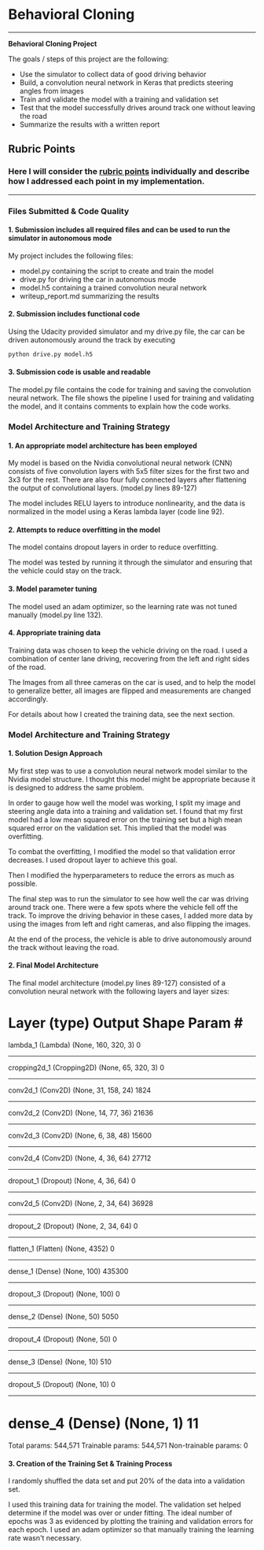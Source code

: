 # **Behavioral Cloning** 

---

**Behavioral Cloning Project**

The goals / steps of this project are the following:
* Use the simulator to collect data of good driving behavior
* Build, a convolution neural network in Keras that predicts steering angles from images
* Train and validate the model with a training and validation set
* Test that the model successfully drives around track one without leaving the road
* Summarize the results with a written report

## Rubric Points
### Here I will consider the [rubric points](https://review.udacity.com/#!/rubrics/432/view) individually and describe how I addressed each point in my implementation.  

---
### Files Submitted & Code Quality

#### 1. Submission includes all required files and can be used to run the simulator in autonomous mode

My project includes the following files:
* model.py containing the script to create and train the model
* drive.py for driving the car in autonomous mode
* model.h5 containing a trained convolution neural network 
* writeup_report.md summarizing the results

#### 2. Submission includes functional code
Using the Udacity provided simulator and my drive.py file, the car can be driven autonomously around the track by executing 
```sh
python drive.py model.h5
```

#### 3. Submission code is usable and readable

The model.py file contains the code for training and saving the convolution neural network. The file shows the pipeline I used for training and validating the model, and it contains comments to explain how the code works.

### Model Architecture and Training Strategy

#### 1. An appropriate model architecture has been employed

My model is based on the Nvidia convolutional neural network (CNN) consists of five convolution layers with 5x5 filter sizes for the first two and 3x3 for the rest. There are also four fully connected layers after flattening the output of convolutional layers. (model.py lines 89-127) 

The model includes RELU layers to introduce nonlinearity, and the data is normalized in the model using a Keras lambda layer (code line 92). 

#### 2. Attempts to reduce overfitting in the model

The model contains dropout layers in order to reduce overfitting. 

The model was tested by running it through the simulator and ensuring that the vehicle could stay on the track.

#### 3. Model parameter tuning

The model used an adam optimizer, so the learning rate was not tuned manually (model.py line 132).

#### 4. Appropriate training data

Training data was chosen to keep the vehicle driving on the road. I used a combination of center lane driving, recovering from the left and right sides of the road.

The Images from all three cameras on the car is used, and to help the model to generalize better, all images are flipped and measurements are changed accordingly. 

For details about how I created the training data, see the next section. 

### Model Architecture and Training Strategy

#### 1. Solution Design Approach

My first step was to use a convolution neural network model similar to the Nvidia model structure. I thought this model might be appropriate because it is designed to address the same problem.

In order to gauge how well the model was working, I split my image and steering angle data into a training and validation set. I found that my first model had a low mean squared error on the training set but a high mean squared error on the validation set. This implied that the model was overfitting. 

To combat the overfitting, I modified the model so that validation error decreases. I used dropout layer to achieve this goal.

Then I modified the hyperparameters to reduce the errors as much as possible.

The final step was to run the simulator to see how well the car was driving around track one. There were a few spots where the vehicle fell off the track. To improve the driving behavior in these cases, I added more data by using the images from left and right cameras, and also flipping the images.

At the end of the process, the vehicle is able to drive autonomously around the track without leaving the road.

#### 2. Final Model Architecture

The final model architecture (model.py lines 89-127) consisted of a convolution neural network with the following layers and layer sizes:

Layer (type)                 Output Shape              Param #   
=================================================================
lambda_1 (Lambda)            (None, 160, 320, 3)       0         
_________________________________________________________________
cropping2d_1 (Cropping2D)    (None, 65, 320, 3)        0         
_________________________________________________________________
conv2d_1 (Conv2D)            (None, 31, 158, 24)       1824      
_________________________________________________________________
conv2d_2 (Conv2D)            (None, 14, 77, 36)        21636     
_________________________________________________________________
conv2d_3 (Conv2D)            (None, 6, 38, 48)         15600     
_________________________________________________________________
conv2d_4 (Conv2D)            (None, 4, 36, 64)         27712     
_________________________________________________________________
dropout_1 (Dropout)          (None, 4, 36, 64)         0         
_________________________________________________________________
conv2d_5 (Conv2D)            (None, 2, 34, 64)         36928     
_________________________________________________________________
dropout_2 (Dropout)          (None, 2, 34, 64)         0         
_________________________________________________________________
flatten_1 (Flatten)          (None, 4352)              0         
_________________________________________________________________
dense_1 (Dense)              (None, 100)               435300    
_________________________________________________________________
dropout_3 (Dropout)          (None, 100)               0         
_________________________________________________________________
dense_2 (Dense)              (None, 50)                5050      
_________________________________________________________________
dropout_4 (Dropout)          (None, 50)                0         
_________________________________________________________________
dense_3 (Dense)              (None, 10)                510       
_________________________________________________________________
dropout_5 (Dropout)          (None, 10)                0         
_________________________________________________________________
dense_4 (Dense)              (None, 1)                 11        
=================================================================
Total params: 544,571
Trainable params: 544,571
Non-trainable params: 0

#### 3. Creation of the Training Set & Training Process

I randomly shuffled the data set and put 20% of the data into a validation set. 

I used this training data for training the model. The validation set helped determine if the model was over or under fitting. The ideal number of epochs was 3 as evidenced by plotting the training and validation errors for each epoch. I used an adam optimizer so that manually training the learning rate wasn't necessary.
